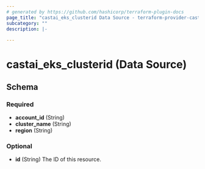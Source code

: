 ```yaml
---
# generated by https://github.com/hashicorp/terraform-plugin-docs
page_title: "castai_eks_clusterid Data Source - terraform-provider-castai"
subcategory: ""
description: |-
  
---
```


# castai_eks_clusterid (Data Source)





<!-- schema generated by tfplugindocs -->
## Schema

### Required

- **account_id** (String)
- **cluster_name** (String)
- **region** (String)

### Optional

- **id** (String) The ID of this resource.


